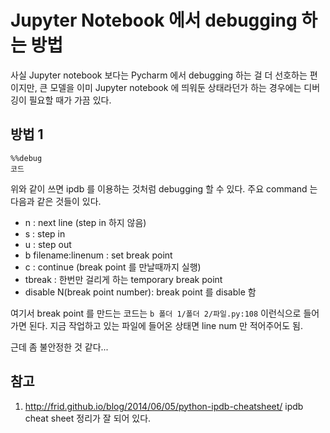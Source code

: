 # Jupyter Notebook 에서 debugging 하는 방법
사실 Jupyter notebook 보다는 Pycharm 에서 debugging 하는 걸 더 선호하는 편이지만, 큰 모델을 이미 Jupyter notebook 에 띄워둔 상태라던가 하는 경우에는 디버깅이 필요할 때가 가끔 있다.

## 방법 1
```
%%debug
코드
```

위와 같이 쓰면 ipdb 를 이용하는 것처럼 debugging 할 수 있다. 주요 command 는 다음과 같은 것들이 있다. 
- n : next line (step in 하지 않음)
- s : step in
- u : step out
- b filename:linenum : set break point
- c : continue (break point 를 만날때까지 실행)
- tbreak : 한번만 걸리게 하는 temporary break point
- disable N(break point number): break point 를 disable 함

여기서 break point 를 만드는 코드는 ```b 폴더 1/폴더 2/파일.py:108``` 이런식으로 들어가면 된다. 지금 작업하고 있는 파일에 들어온 상태면 line num 만 적어주어도 됨.

근데 좀 불안정한 것 같다...

## 참고
1. http://frid.github.io/blog/2014/06/05/python-ipdb-cheatsheet/ ipdb cheat sheet 정리가 잘 되어 있다.
